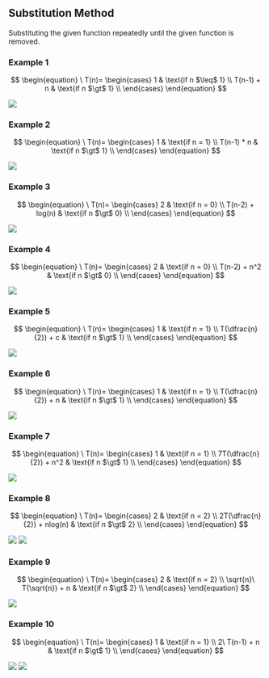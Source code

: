 ## Substitution Method
Substituting the given function repeatedly until the given function is removed.

### Example 1
$$
\begin{equation}
\ T(n)=
    \begin{cases}
        1 & \text{if n $\leq$ 1} \\
        T(n-1) + n & \text{if n $\gt$ 1} \\
    \end{cases}
\end{equation}
$$

![](./images/Example%201.jpg)

### Example 2

$$
\begin{equation}
\ T(n)=
    \begin{cases}
        1 & \text{if n = 1} \\
        T(n-1) * n & \text{if n $\gt$ 1} \\
    \end{cases}
\end{equation}
$$

![](./images/Example%202.jpg)

### Example 3

$$
\begin{equation}
\ T(n)=
    \begin{cases}
        2 & \text{if n = 0} \\
        T(n-2) + log(n) & \text{if n $\gt$ 0} \\
    \end{cases}
\end{equation}
$$

![](./images/Example%203.jpg)

### Example 4

$$
\begin{equation}
\ T(n)=
    \begin{cases}
        2 & \text{if n = 0} \\
        T(n-2) + n^2 & \text{if n $\gt$ 0} \\
    \end{cases}
\end{equation}
$$

![](./images/Example%204.jpg)

### Example 5

$$
\begin{equation}
\ T(n)=
    \begin{cases}
        1 & \text{if n = 1} \\
        T(\dfrac{n}{2}) + c & \text{if n $\gt$ 1} \\
    \end{cases}
\end{equation}
$$

![](./images/Example%205.jpg)

### Example 6

$$
\begin{equation}
\ T(n)=
    \begin{cases}
        1 & \text{if n = 1} \\
        T(\dfrac{n}{2}) + n & \text{if n $\gt$ 1} \\
    \end{cases}
\end{equation}
$$

![](./images/Example%206.jpg)

### Example 7
$$
\begin{equation}
\ T(n)=
    \begin{cases}
        1 & \text{if n = 1} \\
        7T(\dfrac{n}{2}) + n^2 & \text{if n $\gt$ 1} \\
    \end{cases}
\end{equation}
$$

![](./images/Example%207.jpg)

### Example 8

$$
\begin{equation}
\ T(n)=
    \begin{cases}
        2 & \text{if n = 2} \\
        2T(\dfrac{n}{2}) + nlog(n) & \text{if n $\gt$ 2} \\
    \end{cases}
\end{equation}
$$

![](./images/Example%208a.jpg)
![](./images/Example%208b.jpg)

### Example 9

$$
\begin{equation}
\ T(n)=
    \begin{cases}
        2 & \text{if n = 2} \\
        \sqrt{n}\ T(\sqrt{n}) + n & \text{if n $\gt$ 2} \\
    \end{cases}
\end{equation}
$$

![](./images/Example%209.jpg)

### Example 10

$$
\begin{equation}
\ T(n)=
    \begin{cases}
        1 & \text{if n = 1} \\
        2\ T(n-1) + n & \text{if n $\gt$ 1} \\
    \end{cases}
\end{equation}
$$

![](./images/Example%2010a.jpg)
![](./images/Example%2010b.jpg)